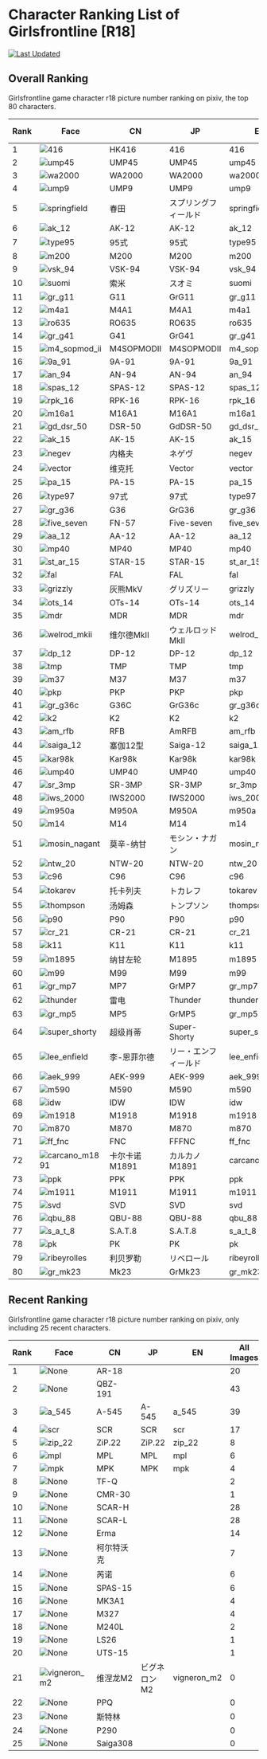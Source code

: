 # Character Ranking List of Girlsfrontline [R18]

[![Last Updated](https://img.shields.io/endpoint?url=https://gist.githubusercontent.com/narugo1992/254442dea2e77cf46366df97f499242f/raw/data_last_update.json)](https://huggingface.co/datasets/deepghs/game_characters)

## Overall Ranking

Girlsfrontline game character r18 picture number ranking on pixiv, the top 80 characters. 

|   Rank | Face                                              | CN         | JP           | EN            |   All Images |   R18 Images |
|--------|---------------------------------------------------|------------|--------------|---------------|--------------|--------------|
|      1 | ![416](./images/logo_416.png)                     | HK416      | 416          | 416           |        11866 |         1642 |
|      2 | ![ump45](./images/logo_ump45.png)                 | UMP45      | UMP45        | ump45         |         8110 |          865 |
|      3 | ![wa2000](./images/logo_wa2000.png)               | WA2000     | WA2000       | wa2000        |         3993 |          513 |
|      4 | ![ump9](./images/logo_ump9.png)                   | UMP9       | UMP9         | ump9          |         4737 |          452 |
|      5 | ![springfield](./images/logo_springfield.png)     | 春田         | スプリングフィールド   | springfield   |         2710 |          399 |
|      6 | ![ak_12](./images/logo_ak_12.png)                 | AK-12      | AK-12        | ak_12         |         2740 |          339 |
|      7 | ![type95](./images/logo_type95.png)               | 95式        | 95式          | type95        |         1119 |          326 |
|      8 | ![m200](./images/logo_m200.png)                   | M200       | M200         | m200          |         2739 |          308 |
|      9 | ![vsk_94](./images/logo_vsk_94.png)               | VSK-94     | VSK-94       | vsk_94        |          924 |          306 |
|     10 | ![suomi](./images/logo_suomi.png)                 | 索米         | スオミ          | suomi         |         1820 |          285 |
|     11 | ![gr_g11](./images/logo_gr_g11.png)               | G11        | GrG11        | gr_g11        |         3668 |          277 |
|     12 | ![m4a1](./images/logo_m4a1.png)                   | M4A1       | M4A1         | m4a1          |         3007 |          267 |
|     13 | ![ro635](./images/logo_ro635.png)                 | RO635      | RO635        | ro635         |         1990 |          260 |
|     14 | ![gr_g41](./images/logo_gr_g41.png)               | G41        | GrG41        | gr_g41        |         1659 |          260 |
|     15 | ![m4_sopmod_ii](./images/logo_m4_sopmod_ii.png)   | M4SOPMODII | M4SOPMODII   | m4_sopmod_ii  |         3107 |          252 |
|     16 | ![9a_91](./images/logo_9a_91.png)                 | 9A-91      | 9A-91        | 9a_91         |         1267 |          227 |
|     17 | ![an_94](./images/logo_an_94.png)                 | AN-94      | AN-94        | an_94         |         2301 |          216 |
|     18 | ![spas_12](./images/logo_spas_12.png)             | SPAS-12    | SPAS-12      | spas_12       |         1200 |          215 |
|     19 | ![rpk_16](./images/logo_rpk_16.png)               | RPK-16     | RPK-16       | rpk_16        |         1169 |          200 |
|     20 | ![m16a1](./images/logo_m16a1.png)                 | M16A1      | M16A1        | m16a1         |         2633 |          198 |
|     21 | ![gd_dsr_50](./images/logo_gd_dsr_50.png)         | DSR-50     | GdDSR-50     | gd_dsr_50     |          791 |          194 |
|     22 | ![ak_15](./images/logo_ak_15.png)                 | AK-15      | AK-15        | ak_15         |         1117 |          188 |
|     23 | ![negev](./images/logo_negev.png)                 | 内格夫        | ネゲヴ          | negev         |         1376 |          183 |
|     24 | ![vector](./images/logo_vector.png)               | 维克托        | Vector       | vector        |         1000 |          166 |
|     25 | ![pa_15](./images/logo_pa_15.png)                 | PA-15      | PA-15        | pa_15         |          747 |          166 |
|     26 | ![type97](./images/logo_type97.png)               | 97式        | 97式          | type97        |          585 |          146 |
|     27 | ![gr_g36](./images/logo_gr_g36.png)               | G36        | GrG36        | gr_g36        |         1461 |          144 |
|     28 | ![five_seven](./images/logo_five_seven.png)       | FN-57      | Five-seven   | five_seven    |          870 |          144 |
|     29 | ![aa_12](./images/logo_aa_12.png)                 | AA-12      | AA-12        | aa_12         |         1492 |          142 |
|     30 | ![mp40](./images/logo_mp40.png)                   | MP40       | MP40         | mp40          |          953 |          137 |
|     31 | ![st_ar_15](./images/logo_st_ar_15.png)           | STAR-15    | STAR-15      | st_ar_15      |         1640 |          135 |
|     32 | ![fal](./images/logo_fal.png)                     | FAL        | FAL          | fal           |          761 |          133 |
|     33 | ![grizzly](./images/logo_grizzly.png)             | 灰熊MkⅤ      | グリズリー        | grizzly       |          689 |          118 |
|     34 | ![ots_14](./images/logo_ots_14.png)               | OTs-14     | OTs-14       | ots_14        |          842 |          115 |
|     35 | ![mdr](./images/logo_mdr.png)                     | MDR        | MDR          | mdr           |         1122 |          114 |
|     36 | ![welrod_mkii](./images/logo_welrod_mkii.png)     | 维尔德MkⅡ     | ウェルロッドMkII   | welrod_mkii   |          822 |          110 |
|     37 | ![dp_12](./images/logo_dp_12.png)                 | DP-12      | DP-12        | dp_12         |          278 |          101 |
|     38 | ![tmp](./images/logo_tmp.png)                     | TMP        | TMP          | tmp           |          712 |           89 |
|     39 | ![m37](./images/logo_m37.png)                     | M37        | M37          | m37           |          398 |           87 |
|     40 | ![pkp](./images/logo_pkp.png)                     | PKP        | PKP          | pkp           |          640 |           85 |
|     41 | ![gr_g36c](./images/logo_gr_g36c.png)             | G36C       | GrG36c       | gr_g36c       |          572 |           85 |
|     42 | ![k2](./images/logo_k2.png)                       | K2         | K2           | k2            |          813 |           83 |
|     43 | ![am_rfb](./images/logo_am_rfb.png)               | RFB        | AmRFB        | am_rfb        |          936 |           77 |
|     44 | ![saiga_12](./images/logo_saiga_12.png)           | 塞伽12型      | Saiga-12     | saiga_12      |          424 |           75 |
|     45 | ![kar98k](./images/logo_kar98k.png)               | Kar98k     | Kar98k       | kar98k        |         1118 |           74 |
|     46 | ![ump40](./images/logo_ump40.png)                 | UMP40      | UMP40        | ump40         |          906 |           73 |
|     47 | ![sr_3mp](./images/logo_sr_3mp.png)               | SR-3MP     | SR-3MP       | sr_3mp        |          458 |           72 |
|     48 | ![iws_2000](./images/logo_iws_2000.png)           | IWS2000    | IWS2000      | iws_2000      |          831 |           71 |
|     49 | ![m950a](./images/logo_m950a.png)                 | M950A      | M950A        | m950a         |          812 |           71 |
|     50 | ![m14](./images/logo_m14.png)                     | M14        | M14          | m14           |          954 |           70 |
|     51 | ![mosin_nagant](./images/logo_mosin_nagant.png)   | 莫辛-纳甘      | モシン・ナガン      | mosin_nagant  |          409 |           70 |
|     52 | ![ntw_20](./images/logo_ntw_20.png)               | NTW-20     | NTW-20       | ntw_20        |          745 |           69 |
|     53 | ![c96](./images/logo_c96.png)                     | C96        | C96          | c96           |          249 |           69 |
|     54 | ![tokarev](./images/logo_tokarev.png)             | 托卡列夫       | トカレフ         | tokarev       |          527 |           66 |
|     55 | ![thompson](./images/logo_thompson.png)           | 汤姆森        | トンプソン        | thompson      |          598 |           65 |
|     56 | ![p90](./images/logo_p90.png)                     | P90        | P90          | p90           |          572 |           64 |
|     57 | ![cr_21](./images/logo_cr_21.png)                 | CR-21      | CR-21        | cr_21         |          129 |           61 |
|     58 | ![k11](./images/logo_k11.png)                     | K11        | K11          | k11           |          425 |           60 |
|     59 | ![m1895](./images/logo_m1895.png)                 | 纳甘左轮       | M1895        | m1895         |          678 |           57 |
|     60 | ![m99](./images/logo_m99.png)                     | M99        | M99          | m99           |          329 |           55 |
|     61 | ![gr_mp7](./images/logo_gr_mp7.png)               | MP7        | GrMP7        | gr_mp7        |          527 |           53 |
|     62 | ![thunder](./images/logo_thunder.png)             | 雷电         | Thunder      | thunder       |          645 |           51 |
|     63 | ![gr_mp5](./images/logo_gr_mp5.png)               | MP5        | GrMP5        | gr_mp5        |          487 |           47 |
|     64 | ![super_shorty](./images/logo_super_shorty.png)   | 超级肖蒂       | Super-Shorty | super_shorty  |          400 |           47 |
|     65 | ![lee_enfield](./images/logo_lee_enfield.png)     | 李-恩菲尔德     | リー・エンフィールド   | lee_enfield   |          341 |           46 |
|     66 | ![aek_999](./images/logo_aek_999.png)             | AEK-999    | AEK-999      | aek_999       |          276 |           46 |
|     67 | ![m590](./images/logo_m590.png)                   | M590       | M590         | m590          |          265 |           45 |
|     68 | ![idw](./images/logo_idw.png)                     | IDW        | IDW          | idw           |         1050 |           44 |
|     69 | ![m1918](./images/logo_m1918.png)                 | M1918      | M1918        | m1918         |          292 |           43 |
|     70 | ![m870](./images/logo_m870.png)                   | M870       | M870         | m870          |          271 |           42 |
|     71 | ![ff_fnc](./images/logo_ff_fnc.png)               | FNC        | FFFNC        | ff_fnc        |          803 |           41 |
|     72 | ![carcano_m1891](./images/logo_carcano_m1891.png) | 卡尔卡诺M1891  | カルカノM1891    | carcano_m1891 |          272 |           40 |
|     73 | ![ppk](./images/logo_ppk.png)                     | PPK        | PPK          | ppk           |          337 |           39 |
|     74 | ![m1911](./images/logo_m1911.png)                 | M1911      | M1911        | m1911         |          273 |           39 |
|     75 | ![svd](./images/logo_svd.png)                     | SVD        | SVD          | svd           |          465 |           38 |
|     76 | ![qbu_88](./images/logo_qbu_88.png)               | QBU-88     | QBU-88       | qbu_88        |          155 |           38 |
|     77 | ![s_a_t_8](./images/logo_s_a_t_8.png)             | S.A.T.8    | S.A.T.8      | s_a_t_8       |          578 |           37 |
|     78 | ![pk](./images/logo_pk.png)                       | PK         | PK           | pk            |          113 |           37 |
|     79 | ![ribeyrolles](./images/logo_ribeyrolles.png)     | 利贝罗勒       | リベロール        | ribeyrolles   |          580 |           36 |
|     80 | ![gr_mk23](./images/logo_gr_mk23.png)             | Mk23       | GrMk23       | gr_mk23       |          314 |           36 |

## Recent Ranking

Girlsfrontline game character r18 picture number ranking on pixiv, only including 25 recent characters. 

|   Rank | Face                                          | CN       | JP      | EN          |   All Images |   R18 Images |
|--------|-----------------------------------------------|----------|---------|-------------|--------------|--------------|
|      1 | ![None](./images/logo_None.png)               | AR-18    |         |             |           20 |           20 |
|      2 | ![None](./images/logo_None_2.png)             | QBZ-191  |         |             |           43 |           12 |
|      3 | ![a_545](./images/logo_a_545.png)             | A-545    | A-545   | a_545       |           39 |            6 |
|      4 | ![scr](./images/logo_scr.png)                 | SCR      | SCR     | scr         |           17 |            3 |
|      5 | ![zip_22](./images/logo_zip_22.png)           | ZiP.22   | ZiP.22  | zip_22      |            8 |            1 |
|      6 | ![mpl](./images/logo_mpl.png)                 | MPL      | MPL     | mpl         |            6 |            1 |
|      7 | ![mpk](./images/logo_mpk.png)                 | MPK      | MPK     | mpk         |            4 |            1 |
|      8 | ![None](./images/logo_None_3.png)             | TF-Q     |         |             |            2 |            1 |
|      9 | ![None](./images/logo_None_4.png)             | CMR-30   |         |             |            1 |            1 |
|     10 | ![None](./images/logo_None_5.png)             | SCAR-H   |         |             |           28 |            0 |
|     11 | ![None](./images/logo_None_6.png)             | SCAR-L   |         |             |           28 |            0 |
|     12 | ![None](./images/logo_None_7.png)             | Erma     |         |             |           14 |            0 |
|     13 | ![None](./images/logo_None_8.png)             | 柯尔特沃克    |         |             |            7 |            0 |
|     14 | ![None](./images/logo_None_9.png)             | 芮诺       |         |             |            6 |            0 |
|     15 | ![None](./images/logo_None_10.png)            | SPAS-15  |         |             |            6 |            0 |
|     16 | ![None](./images/logo_None_11.png)            | MK3A1    |         |             |            4 |            0 |
|     17 | ![None](./images/logo_None_12.png)            | M327     |         |             |            4 |            0 |
|     18 | ![None](./images/logo_None_13.png)            | M240L    |         |             |            2 |            0 |
|     19 | ![None](./images/logo_None_14.png)            | LS26     |         |             |            1 |            0 |
|     20 | ![None](./images/logo_None_15.png)            | UTS-15   |         |             |            1 |            0 |
|     21 | ![vigneron_m2](./images/logo_vigneron_m2.png) | 维涅龙M2    | ビグネロンM2 | vigneron_m2 |            0 |            0 |
|     22 | ![None](./images/logo_None_16.png)            | PPQ      |         |             |            0 |            0 |
|     23 | ![None](./images/logo_None_17.png)            | 斯特林      |         |             |            0 |            0 |
|     24 | ![None](./images/logo_None_18.png)            | P290     |         |             |            0 |            0 |
|     25 | ![None](./images/logo_None_19.png)            | Saiga308 |         |             |            0 |            0 |

